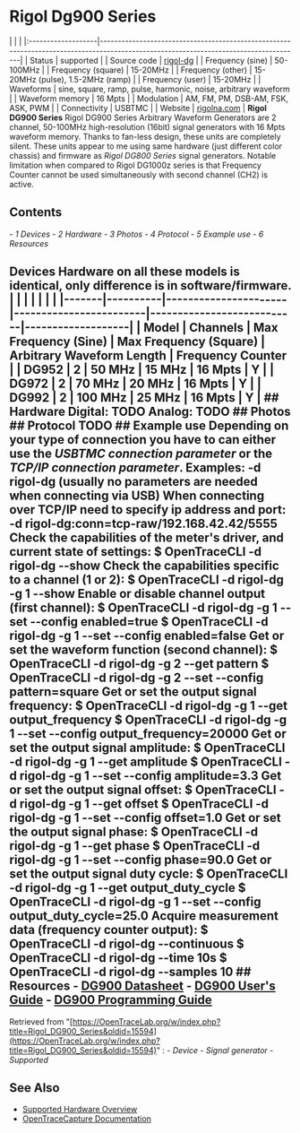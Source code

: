 # Rigol Dg900 Series
| | | |:-------------------|--------------------------------------------------------------------------------------------------------------------------------------| | Status | supported | | Source code | [rigol-dg](http://github.com/OpenTraceLab/?p=OpenTraceCapture.git;a=tree;f=src/hardware/rigol-dg) | | Frequency (sine) | 50-100MHz | | Frequency (square) | 15-20MHz | | Frequency (other) | 15-20MHz (pulse), 1.5-2MHz (ramp) | | Frequency (user) | 15-20MHz | | Waveforms | sine, square, ramp, pulse, harmonic, noise, arbitrary waveform | | Waveform memory | 16 Mpts | | Modulation | AM, FM, PM, DSB-AM, FSK, ASK, PWM | | Connectivity | USBTMC | | Website | [rigolna.com](https://www.rigolna.com/products/waveform-generators/dg900/) | **Rigol DG900 Series** Rigol DG900 Series Arbitrary Waveform Generators are 2 channel, 50-100MHz high-resolution (16bit) signal generators with 16 Mpts waveform memory. Thanks to fan-less design, these units are completely silent. These units appear to me using same hardware (just different color chassis) and firmware as *Rigol DG800 Series* signal generators. Notable limitation when compared to Rigol DG1000z series is that Frequency Counter cannot be used simultaneously with second channel (CH2) is active.
## Contents
\- *1 Devices* \- *2 Hardware* \- *3 Photos* \- *4 Protocol* \- *5 Example use* \- *6 Resources*
## Devices Hardware on all these models is identical, only difference is in software/firmware. | | | | | | | |-------|----------|----------------------|------------------------|---------------------------|-------------------| | Model | Channels | Max Frequency (Sine) | Max Frequency (Square) | Arbitrary Waveform Length | Frequency Counter | | DG952 | 2 | 50 MHz | 15 MHz | 16 Mpts | Y | | DG972 | 2 | 70 MHz | 20 MHz | 16 Mpts | Y | | DG992 | 2 | 100 MHz | 25 MHz | 16 Mpts | Y | ## Hardware **Digital**: TODO **Analog**: TODO ## Photos ## Protocol TODO ## Example use Depending on your type of connection you have to can either use the *USBTMC connection parameter* or the *TCP/IP connection parameter*. Examples: -d rigol-dg (usually no parameters are needed when connecting via USB) When connecting over TCP/IP need to specify ip address and port: -d rigol-dg:conn=tcp-raw/192.168.42.42/5555 Check the capabilities of the meter's driver, and current state of settings: $ OpenTraceCLI -d rigol-dg --show Check the capabilities specific to a channel (1 or 2): $ OpenTraceCLI -d rigol-dg -g 1 --show Enable or disable channel output (first channel): $ OpenTraceCLI -d rigol-dg -g 1 --set --config enabled=true $ OpenTraceCLI -d rigol-dg -g 1 --set --config enabled=false Get or set the waveform function (second channel): $ OpenTraceCLI -d rigol-dg -g 2 --get pattern $ OpenTraceCLI -d rigol-dg -g 2 --set --config pattern=square Get or set the output signal frequency: $ OpenTraceCLI -d rigol-dg -g 1 --get output_frequency $ OpenTraceCLI -d rigol-dg -g 1 --set --config output_frequency=20000 Get or set the output signal amplitude: $ OpenTraceCLI -d rigol-dg -g 1 --get amplitude $ OpenTraceCLI -d rigol-dg -g 1 --set --config amplitude=3.3 Get or set the output signal offset: $ OpenTraceCLI -d rigol-dg -g 1 --get offset $ OpenTraceCLI -d rigol-dg -g 1 --set --config offset=1.0 Get or set the output signal phase: $ OpenTraceCLI -d rigol-dg -g 1 --get phase $ OpenTraceCLI -d rigol-dg -g 1 --set --config phase=90.0 Get or set the output signal duty cycle: $ OpenTraceCLI -d rigol-dg -g 1 --get output_duty_cycle $ OpenTraceCLI -d rigol-dg -g 1 --set --config output_duty_cycle=25.0 Acquire measurement data (frequency counter output): $ OpenTraceCLI -d rigol-dg --continuous $ OpenTraceCLI -d rigol-dg --time 10s $ OpenTraceCLI -d rigol-dg --samples 10 ## Resources \- [DG900 Datasheet](https://beyondmeasure.rigoltech.com/acton/attachment/1579/f-08a1/0/-/-/-/-/DG900%20Datasheet.pdf) \- [DG900 User's Guide](https://beyondmeasure.rigoltech.com/acton/attachment/1579/f-08a7/0/-/-/-/-/DG900_UserGuide_EN.pdf) \- [DG900 Programming Guide](https://beyondmeasure.rigoltech.com/acton/attachment/1579/f-08aa/0/-/-/-/-/DG900_ProgrammingGuide_EN.pdf)
Retrieved from "[https://OpenTraceLab.org/w/index.php?title=Rigol_DG900_Series&oldid=15594](https://OpenTraceLab.org/w/index.php?title=Rigol_DG900_Series&oldid=15594)"
: \- *Device* \- *Signal generator* \- *Supported*
## See Also
- [Supported Hardware Overview](../supported-hardware.md)
- [OpenTraceCapture Documentation](../../opentracecapture/overview.md)
